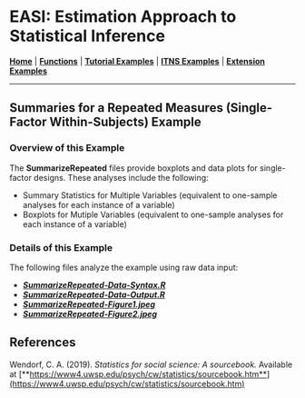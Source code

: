 # EASI: Estimation Approach to Statistical Inference

[**Home**](https://github.com/cwendorf/EASI/) | 
[**Functions**](https://github.com/cwendorf/EASI/tree/master/A-Functions) | 
[**Tutorial Examples**](https://github.com/cwendorf/EASI/tree/master/B-TutorialExamples) | 
[**ITNS Examples**](https://github.com/cwendorf/EASI/tree/master/C-ITNSExamples) | 
[**Extension Examples**](https://github.com/cwendorf/EASI/tree/master/D-ExtensionExamples)

---

## Summaries for a Repeated Measures (Single-Factor Within-Subjects) Example

### Overview of this Example

The **SummarizeRepeated** files provide boxplots and data plots for single-factor designs. These analyses include the following:

- Summary Statistics for Multiple Variables (equivalent to one-sample analyses for each instance of a variable)
- Boxplots for Mutiple Variables (equivalent to one-sample analyses for each instance of a variable)

### Details of this Example
 
The following files analyze the example using raw data input:

- [**_SummarizeRepeated-Data-Syntax.R_**](./SummarizeRepeated-Data-Syntax.R)
- [**_SummarizeRepeated-Data-Output.R_**](./SummarizeRepeated-Data-Output.R)
- [**_SummarizeRepeated-Figure1.jpeg_**](./SummarizeRepeated-Figure1.jpeg)
- [**_SummarizeRepeated-Figure2.jpeg_**](./SummarizeRepeated-Figure2.jpeg)

## References

Wendorf, C. A. (2019). _Statistics for social science: A sourcebook._ Available at [**https://www4.uwsp.edu/psych/cw/statistics/sourcebook.htm**](https://www4.uwsp.edu/psych/cw/statistics/sourcebook.htm)
